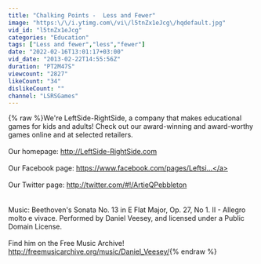 ```yaml
---
title: "Chalking Points -  Less and Fewer"
image: "https:\/\/i.ytimg.com\/vi\/l5tnZx1eJcg\/hqdefault.jpg"
vid_id: "l5tnZx1eJcg"
categories: "Education"
tags: ["Less and fewer","less","fewer"]
date: "2022-02-16T13:01:17+03:00"
vid_date: "2013-02-22T14:55:56Z"
duration: "PT2M47S"
viewcount: "2827"
likeCount: "34"
dislikeCount: ""
channel: "LSRSGames"
---
```

{% raw %}We're LeftSide-RightSide, a company that makes educational games for kids and adults! Check out our award-winning and award-worthy games online and at selected retailers.<br /><br />Our homepage: <a rel="nofollow" target="blank" href="http://LeftSide-RightSide.com">http://LeftSide-RightSide.com</a><br /><br />Our Facebook page: <a rel="nofollow" target="blank" href="https://www.facebook.com/pages/Leftsi...">https://www.facebook.com/pages/Leftsi...</a><br /><br />Our Twitter page: <a rel="nofollow" target="blank" href="http://twitter.com/#!/ArtieQPebbleton">http://twitter.com/#!/ArtieQPebbleton</a><br /><br /><br />Music:  Beethoven's Sonata No. 13 in E Flat Major, Op. 27, No 1. II - Allegro molto e vivace.  Performed by Daniel Veesey, and licensed under a Public Domain License.<br /><br />Find him on the Free Music Archive!<br /><a rel="nofollow" target="blank" href="http://freemusicarchive.org/music/Daniel_Veesey/">http://freemusicarchive.org/music/Daniel_Veesey/</a>{% endraw %}
